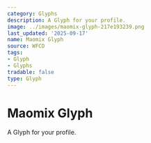 ```yaml
---
category: Glyphs
description: A Glyph for your profile.
image: ../images/maomix-glyph-217e193239.png
last_updated: '2025-09-17'
name: Maomix Glyph
source: WFCD
tags:
- Glyph
- Glyphs
tradable: false
type: Glyph
---
```


# Maomix Glyph

A Glyph for your profile.

